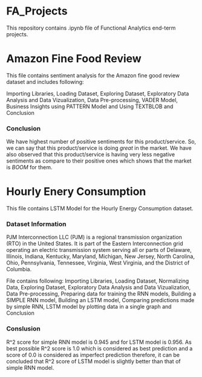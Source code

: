 # FA_Projects

This repository contains .ipynb file of Functional Analytics end-term projects.

# Amazon Fine Food Review 
This file contains sentiment analysis for the Amazon fine good review dataset and includes following:

Importing Libraries, Loading Dataset, Exploring Dataset, Exploratory Data Analysis and Data Vizualization, Data Pre-processing, VADER Model, Business Insights using PATTERN Model and Using TEXTBLOB and Conclusion

### Conclusion
We have highest number of positive sentiments for this product/service. So, we can say that this product/service is doing *great* in the market. We have also observed that this product/service is having very less negative sentiments as compare to their positive ones which shows that the market is *BOOM* for them.

# Hourly Enery Consumption 
This file contains LSTM Model for the Hourly Energy Consumption dataset.
### Dataset Information
PJM Interconnection LLC (PJM) is a regional transmission organization (RTO) in the United States. It is part of the Eastern Interconnection grid operating an electric transmission system serving all or parts of Delaware, Illinois, Indiana, Kentucky, Maryland, Michigan, New Jersey, North Carolina, Ohio, Pennsylvania, Tennessee, Virginia, West Virginia, and the District of Columbia.

File contains following: Importing Libraries, Loading Dataset, Normalizing Data, Exploring Dataset, Exploratory Data Analysis and Data Vizualization, Data Pre-processing, Preparing data for training the RNN models, Building a SIMPLE RNN model, Building an LSTM model, Comparing predictions made by simple RNN, LSTM model by plotting data in a single graph and Conclusion

### Conslusion
R^2 score for simple RNN model is 0.945 and for LSTM model is 0.956. As best possible R^2 score is 1.0 which is considered as best prediction and a score of 0.0 is considered as imperfect prediction therefore, it can be concluded that R^2 score of LSTM model is slightly better than that of simple RNN model.
